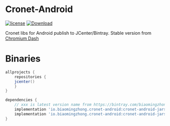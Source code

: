 # Cronet-Android
[![license](https://img.shields.io/github/license/biaomingzhong/Cronet-Android.svg)]() [ ![Download](https://api.bintray.com/packages/biaomingzhong/Cronet-Android/cronet-android-jars/images/download.svg) ](https://bintray.com/biaomingzhong/Cronet-Android/cronet-android-jars/_latestVersion)

Cronet libs for Android publish to JCenter/Bintray. Stable version from [Chromium Dash](https://chromiumdash.appspot.com/releases?platform=Android)

# Binaries

```groovy
allprojects {
    repositories {
	jcenter()
    }
}

dependencies {
    // xxx is latest version name from https://bintray.com/biaomingzhong/Cronet-Android/cronet-android-jars/_latestVersion
    implementation 'io.biaomingzhong.cronet-android:cronet-android-jars:xxx'
    implementation 'io.biaomingzhong.cronet-android:cronet-android-jars:xxx'
}
```
